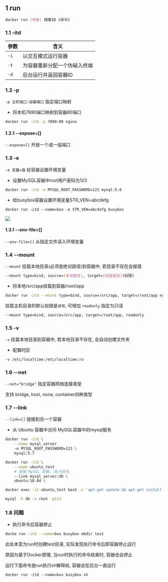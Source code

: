 <!--
 * @Description: 
 * @Version: 1.0
 * @Author: DaLao
 * @Email: dalao_li@163.com
 * @Date: 2022-01-12 01:44:11
 * @LastEditors: dalao
 * @LastEditTime: 2022-04-18 20:13:51
-->


## 1 run


```sh
docker run [参数] 镜像ID (命令)
```



### 1.1 -itd


| 参数 | 含义                         |
| ---- | ---------------------------- |
| `-i` | 以交互模式运行容器           |
| `-t` | 为容器重新分配一个伪输入终端 |
| `-d` | 后台运行并返回容器ID         |



### 1.2 -p


`-p 主机端口:容器端口` 指定端口映射

- 将本机7890端口映射到容器80端口

```sh
docker run -itd -p 7890:80 nginx
```



#### 1.2.1 --expose=[]


`--expose=[]` 开放一个或一组端口



### 1.3 -e


`-e 变量=值` 给容器设置环境变量

- 设置MySQL容器中root用户密码为123

```sh
docker run -itd -e MYSQL_ROOT_PASSWORD=123 mysql:5.6
```


- 给busybox容器设置环境变量STR_VEN=abcdefg

```
docker run -itd --name=box -e STR_VEN=abcdefg busybox
```
![](https://cdn.hurra.ltd/img/20220112045036.png)



#### 1.3.1 --env-file=[]


`--env-file=[]` 从指定文件读入环境变量



### 1.4 --mount


`--mount` 挂载本地目录(必须是绝对路径)到容器中, 若目录不存在会报错

```sh
--mount type=bind, source=[本地路径], target=[容器路径](权限)
```

- 将本地/src/app挂载到容器/root/app

```sh
docker run -itd --mount type=bind, source=/src/app, target=/root/app nginx:alpine
```

挂载主机目录的默认权限是`读写`, 可增加 `readonly` 指定为只读

```sh
--mount type=bind, source=/src/app, target=/root/app, readonly
```



### 1.5 -v


`-v` 挂载本地目录到容器中, 若本地目录不存在, 会自动创建文件夹


- 配置时区

```sh
-v /etc/localtime:/etc/localtime:ro
```



### 1.6 --net


`--net="bridge"` 指定容器网络连接类型

支持 bridge, host, none, container四种类型



### 1.7 --link 


`--link=[]` 链接到另一个容器

- 从 Ubuntu 容器中访问 MySQL容器中的mysql服务

```sh
docker run -itd \
    --name mysql_server 
    -e MYSQL_ROOT_PASSWORD=123 \
    mysql:5.7
```

```sh
docker run -itd \
    --name ubuntu_test
    # 链接 MySQL 容器, db为别名
    --link mysql_server:db \
    ubuntu:18.04 \

docker exec -it ubuntu_test bash -c 'apt-get update && apt-get install -y mysql-client'

mysql -h db -u root -p123
```


### 1.8 问题


- 执行命令后容器停止

```sh
docke run -itd --name=box busybox mkdir test
```

此处本意为run时创建test目录, 实际发现执行命令后即容器停止运行

原因为基于Docker原理, 当run时执行的命令结束时, 容器也会停止

运行下面命令是run执行sh解释权, 容器会在后台一直运行

```
docker run -itd --name=box busybox sh
```
